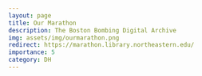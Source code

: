 ```yaml
---
layout: page
title: Our Marathon
description: The Boston Bombing Digital Archive
img: assets/img/ourmarathon.png
redirect: https://marathon.library.northeastern.edu/
importance: 5
category: DH
---
```

